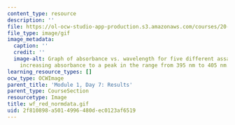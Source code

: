 ```yaml
---
content_type: resource
description: ''
file: https://ol-ocw-studio-app-production.s3.amazonaws.com/courses/20-109-laboratory-fundamentals-in-biological-engineering-spring-2010/2f810898a5014996480dec0123af6519_wf_red_normdata.gif
file_type: image/gif
image_metadata:
  caption: ''
  credit: ''
  image-alt: Graph of absorbance vs. wavelength for five different assays, showing
    increasing absorbance to a peak in the range from 395 nm to 405 nm.
learning_resource_types: []
ocw_type: OCWImage
parent_title: 'Module 1, Day 7: Results'
parent_type: CourseSection
resourcetype: Image
title: wf_red_normdata.gif
uid: 2f810898-a501-4996-480d-ec0123af6519
---
```

